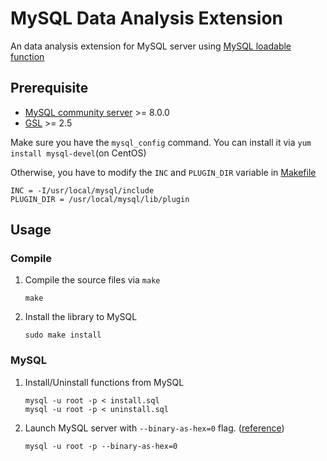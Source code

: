 # MySQL Data Analysis Extension
An data analysis extension for MySQL server using [MySQL loadable function](https://dev.mysql.com/doc/extending-mysql/8.0/en/adding-loadable-function.html)

## Prerequisite
-   [MySQL community server](https://dev.mysql.com/downloads/mysql/) >= 8.0.0
-   [GSL](https://www.gnu.org/software/gsl/) >= 2.5

Make sure you have the `mysql_config` command. You can install it via `yum install mysql-devel`(on CentOS)

Otherwise, you have to modify the `INC` and `PLUGIN_DIR` variable in [Makefile](Makefile)

```
INC = -I/usr/local/mysql/include
PLUGIN_DIR = /usr/local/mysql/lib/plugin
```

## Usage

### Compile

1.  Compile the source files via `make`

    ```
    make
    ```

2.  Install the library to MySQL

    ```
    sudo make install
    ```

### MySQL

1.  Install/Uninstall functions from MySQL
    
    ```
    mysql -u root -p < install.sql
    mysql -u root -p < uninstall.sql
    ```

2.  Launch MySQL server with `--binary-as-hex=0` flag. ([reference](https://bugs.mysql.com/bug.php?id=99480))

    ```
    mysql -u root -p --binary-as-hex=0
    ```
